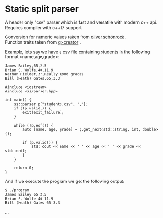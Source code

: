 # Static split parser

A header only "csv" parser which is fast and versatile with modern c++ api. Requires compiler with c++17 support. 

Conversion for numeric values taken from [oliver schönrock](https://gist.github.com/oschonrock/67fc870ba067ebf0f369897a9d52c2dd) .   
Function traits taken from [qt-creator](https://code.woboq.org/qt5/qt-creator/src/libs/utils/functiontraits.h.html) .   

Example, lets say we have a csv file containing students in the 
following format <name,age,grade>:

```
James Bailey,65,2.5
Brian S. Wolfe,40,11.9
Nathan Fielder,37,Really good grades
Bill (Heath) Gates,65,3.3
```
```
#include <iostream>
#include <ss/parser.hpp>

int main() {
    ss::parser p{"students.csv", ","};
    if (!p.valid()) {
        exit(exit_failure);
    }

    while (!p.eof()) {
        auto [name, age, grade] = p.get_next<std::string, int, double>();

        if (p.valid()) {
            std::cout << name << ' ' << age << ' ' << grade << std::endl;
        }
    }

    return 0;
}
```

And if we execute the program we get the following output:

```
$ ./program
James Bailey 65 2.5
Brian S. Wolfe 40 11.9
Bill (Heath) Gates 65 3.3
```

...
